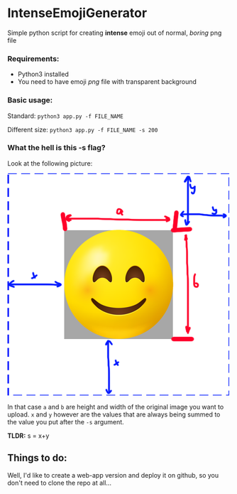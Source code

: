 # IntenseEmojiGenerator

Simple python script for creating **intense** emoji out of normal, *boring* png file

### Requirements:

* Python3 installed
* You need to have emoji _png_ file with transparent background

### Basic usage:

Standard:
``python3 app.py -f FILE_NAME``

Different size: ``python3 app.py -f FILE_NAME -s 200``

### What the hell is this -s flag?

Look at the following picture:

![Pretty explainatory image not loaded](resources/explainatory-image.png?raw=true "Title")

In that case `a` and `b` are height and width of the original image you want to upload.
`x` and `y` however are the values that are always being summed to the value you put after
the `-s` argument.

**TLDR:** s = x+y

## Things to do:

Well, I'd like to create a web-app version and deploy it on github, so you don't need to clone 
the repo at all...
